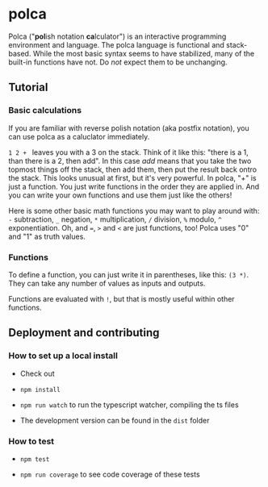 # polca

Polca ("**pol**ish notation **ca**lculator") is an interactive programming environment and language. The polca language is functional and stack-based. While the most basic syntax seems to have stabilized, many of the built-in functions have not. Do *not* expect them to be unchanging.

## Tutorial

### Basic calculations

If you are familiar with reverse polish notation (aka postfix notation), you can use polca as a caluclator immediately.

`1 2 + ` leaves you with a 3 on the stack. Think of it like this: "there is a 1, than there is a 2, then add". In this case *add* means that you take the two topmost things off the stack, then add them, then put the result back ontro the stack. This looks unusual at first, but it's very powerful. In polca, "+" is just a function. You just write functions in the order they are applied in. And you can write your own functions and use them just like the others!

Here is some other basic math functions you may want to play around with: `-` subtraction, `_` negation, `*` multiplication, `/` division, `%` modulo, `^` exponentiation. Oh, and `=`, `>` and `<` are just functions, too! Polca uses "0" and "1" as truth values.

### Functions

To define a function, you can just write it in parentheses, like this: `(3 *)`. They can take any number of values as inputs and outputs.

Functions are evaluated with `!`, but that is mostly useful within other functions.

## Deployment and contributing

### How to set up a local install

- Check out

- `npm install`

- `npm run watch` to run the typescript watcher, compiling the ts files

- The development version can be found in the `dist` folder 

### How to test

- `npm test`

- `npm run coverage` to see code coverage of these tests
